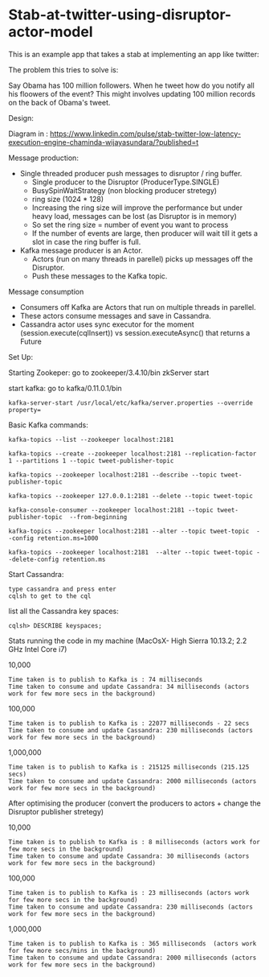 # Stab-at-twitter-using-disruptor-actor-model

This is an example app that takes a stab at implementing an app like twitter:

The problem this tries to solve is:

Say Obama has 100 million followers. When he tweet how do you notify all his floowers of the event?
This might involves updating 100 million records on the back of Obama's tweet.

Design:

Diagram in : https://www.linkedin.com/pulse/stab-twitter-low-latency-execution-engine-chaminda-wijayasundara/?published=t

Message production:

- Single threaded producer push messages to disruptor / ring buffer. 
    - Single producer to the Disruptor (ProducerType.SINGLE)
    - BusySpinWaitStrategy (non blocking producer stretegy)
    - ring size (1024 * 128)
    - Increasing the ring size will improve the performance but under heavy load, messages can be lost (as Disruptor is in memory)
    - So set the ring size = number of event you want to process
    - If the number of events are large, then producer will wait till it gets a slot in case the ring buffer is full.
- Kafka message producer is an Actor.
    - Actors (run on many threads in parellel) picks up messages off the Disruptor.
    - Push these messages to the Kafka topic.
    
Message consumption

- Consumers off Kafka are Actors that run on multiple threads in parellel.
- These actors consume messages and save in Cassandra.
- Cassandra actor uses sync executor for the moment (session.execute(cqlInsert)) vs session.executeAsync() that returns a Future

Set Up:

Starting Zookeper:
    go to zookeeper/3.4.10/bin
    zkServer start

start kafka: go to kafka/0.11.0.1/bin

    kafka-server-start /usr/local/etc/kafka/server.properties --override property= 

Basic Kafka commands:

    kafka-topics --list --zookeeper localhost:2181

    kafka-topics --create --zookeeper localhost:2181 --replication-factor 1 --partitions 1 --topic tweet-publisher-topic

    kafka-topics --zookeeper localhost:2181 --describe --topic tweet-publisher-topic

    kafka-topics --zookeeper 127.0.0.1:2181 --delete --topic tweet-topic

    kafka-console-consumer --zookeeper localhost:2181 --topic tweet-publisher-topic  --from-beginning

    kafka-topics --zookeeper localhost:2181 --alter --topic tweet-topic  --config retention.ms=1000

    kafka-topics --zookeeper localhost:2181  --alter --topic tweet-topic --delete-config retention.ms

Start Cassandra:

    type cassandra and press enter
    cqlsh to get to the cql
    
list all the Cassandra key spaces:

    cqlsh> DESCRIBE keyspaces;

Stats running the code in my machine (MacOsX- High Sierra 10.13.2; 2.2 GHz Intel Core i7)

10,000

    Time taken is to publish to Kafka is : 74 milliseconds
    Time taken to consume and update Cassandra: 34 milliseconds (actors work for few more secs in the background)

100,000

    Time taken is to publish to Kafka is : 22077 milliseconds - 22 secs
    Time taken to consume and update Cassandra: 230 milliseconds (actors work for few more secs in the background)

1,000,000

    Time taken is to publish to Kafka is : 215125 milliseconds (215.125 secs)
    Time taken to consume and update Cassandra: 2000 milliseconds (actors work for few more secs in the background)
    
After optimising the producer (convert the producers to actors + change the Disruptor publisher stretegy)

10,000

    Time taken is to publish to Kafka is : 8 milliseconds (actors work for few more secs in the background)
    Time taken to consume and update Cassandra: 30 milliseconds (actors work for few more secs in the background)

100,000

    Time taken is to publish to Kafka is : 23 milliseconds (actors work for few more secs in the background)
    Time taken to consume and update Cassandra: 230 milliseconds (actors work for few more secs in the background)

1,000,000

    Time taken is to publish to Kafka is : 365 milliseconds  (actors work for few more secs/mins in the background)
    Time taken to consume and update Cassandra: 2000 milliseconds (actors work for few more secs in the background)